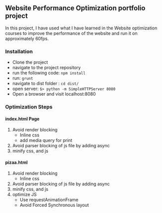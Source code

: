 ## Website Performance Optimization portfolio project

In this project, I have used what I have learned in the Website optimization courses
to improve the performance of the website and run it on approximately 60fps.

### Installation

* Clone the project
* navigate to the project repository
* run the following code: ``` npm install ```
* run: ``` grunt ```
* navigate to dist folder : ``` cd dist/ ```
* open server: ``` $> python -m SimpleHTTPServer 8080 ```
* Open a browser and visit localhost:8080

### Optimization Steps

#### index.html Page

1. Avoid render blocking
	* Inline css
	* add media query for print
2. Avoid parser blocking of js file by adding async
3. minify css, and js

#### pizaa.html

1. Avoid render blocking
	* Inline css
2. Avoid parser blocking of js file by adding async
3. minify css, and js
4. optimize JS
	* Use requestAnimationFrame
	* Avoid Forced Synchronous layout


